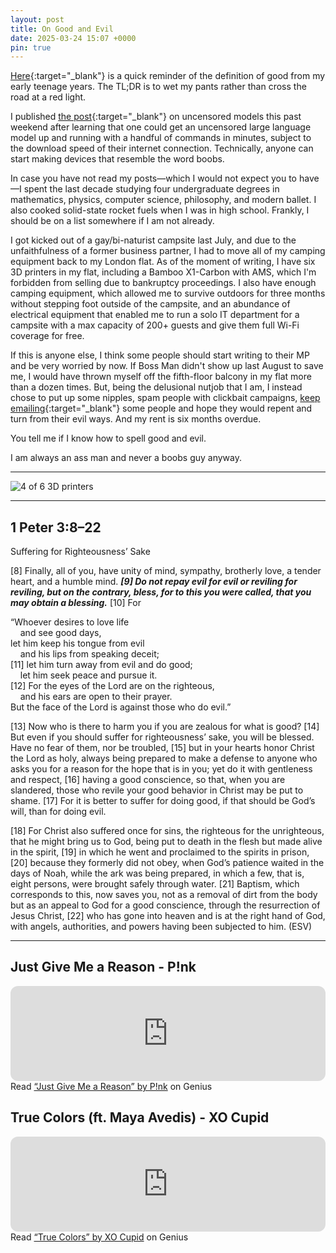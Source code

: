 ```yaml
---
layout: post
title: On Good and Evil
date: 2025-03-24 15:07 +0000
pin: true
---
```


[Here](../on-background-music/#definition-of-good){:target="_blank"} is a quick reminder of the definition of good from my early teenage years. The TL;DR is to wet my pants rather than cross the road at a red light.

I published [the post](https://uncensoredmodels.com){:target="_blank"} on uncensored models this past weekend after learning that one could get an uncensored large language model up and running with a handful of commands in minutes, subject to the download speed of their internet connection. Technically, anyone can start making devices that resemble the word boobs.

In case you have not read my posts—which I would not expect you to have—I spent the last decade studying four undergraduate degrees in mathematics, physics, computer science, philosophy, and modern ballet. I also cooked solid-state rocket fuels when I was in high school. Frankly, I should be on a list somewhere if I am not already.

I got kicked out of a gay/bi-naturist campsite last July, and due to the unfaithfulness of a former business partner, I had to move all of my camping equipment back to my London flat. As of the moment of writing, I have six 3D printers in my flat, including a Bamboo X1-Carbon with AMS, which I'm forbidden from selling due to bankruptcy proceedings. I also have enough camping equipment, which allowed me to survive outdoors for three months without stepping foot outside of the campsite, and an abundance of electrical equipment that enabled me to run a solo IT department for a campsite with a max capacity of 200+ guests and give them full Wi-Fi coverage for free.

If this is anyone else, I think some people should start writing to their MP and be very worried by now. If Boss Man didn't show up last August to save me, I would have thrown myself off the fifth-floor balcony in my flat more than a dozen times. But, being the delusional nutjob that I am, I instead chose to put up some nipples, spam people with clickbait campaigns, [keep emailing](../on-forgiveness/){:target="_blank"} some people and hope they would repent and turn from their evil ways. And my rent is six months overdue.

You tell me if I know how to spell good and evil.

I am always an ass man and never a boobs guy anyway.

---

![4 of 6 3D printers](/1qfxtsMv5P4QuGayyF.jpg)

---

## 1 Peter 3:8–22

Suffering for Righteousness’ Sake

[8] Finally, all of you, have unity of mind, sympathy, brotherly love, a tender heart, and a humble mind. ***[9] Do not repay evil for evil or reviling for reviling, but on the contrary, bless, for to this you were called, that you may obtain a blessing.*** [10] For

 “Whoever desires to love life  
  &nbsp;&nbsp;&nbsp;&nbsp;and see good days,  
 let him keep his tongue from evil  
  &nbsp;&nbsp;&nbsp;&nbsp;and his lips from speaking deceit;  
 [11] let him turn away from evil and do good;  
  &nbsp;&nbsp;&nbsp;&nbsp;let him seek peace and pursue it.  
 [12] For the eyes of the Lord are on the righteous,  
  &nbsp;&nbsp;&nbsp;&nbsp;and his ears are open to their prayer.  
 But the face of the Lord is against those who do evil.”  

 [13] Now who is there to harm you if you are zealous for what is good? [14] But even if you should suffer for righteousness’ sake, you will be blessed. Have no fear of them, nor be troubled, [15] but in your hearts honor Christ the Lord as holy, always being prepared to make a defense to anyone who asks you for a reason for the hope that is in you; yet do it with gentleness and respect, [16] having a good conscience, so that, when you are slandered, those who revile your good behavior in Christ may be put to shame. [17] For it is better to suffer for doing good, if that should be God’s will, than for doing evil.

[18] For Christ also suffered once for sins, the righteous for the unrighteous, that he might bring us to God, being put to death in the flesh but made alive in the spirit, [19] in which he went and proclaimed to the spirits in prison, [20] because they formerly did not obey, when God’s patience waited in the days of Noah, while the ark was being prepared, in which a few, that is, eight persons, were brought safely through water. [21] Baptism, which corresponds to this, now saves you, not as a removal of dirt from the body but as an appeal to God for a good conscience, through the resurrection of Jesus Christ, [22] who has gone into heaven and is at the right hand of God, with angels, authorities, and powers having been subjected to him. (ESV)

---

## Just Give Me a Reason - P!nk

<iframe style="border-radius:12px" src="https://open.spotify.com/embed/track/1mKXFLRA179hdOWQBwUk9e?utm_source=generator&theme=0" width="100%" height="152" frameBorder="0" allowfullscreen="" allow="autoplay; clipboard-write; encrypted-media; fullscreen; picture-in-picture" loading="lazy"></iframe>

<div id='rg_embed_link_108589' class='rg_embed_link' data-song-id='108589'>Read <a href='https://genius.com/P-nk-just-give-me-a-reason-lyrics'>“Just Give Me a Reason” by P!nk</a> on Genius</div> <script crossorigin src='https://genius.com/songs/108589/embed.js'></script>

## True Colors (ft. Maya Avedis) - XO Cupid

<iframe style="border-radius:12px" src="https://open.spotify.com/embed/track/4AMY0oGSt7vZwgxDnHCJBr?utm_source=generator&theme=0" width="100%" height="152" frameBorder="0" allowfullscreen="" allow="autoplay; clipboard-write; encrypted-media; fullscreen; picture-in-picture" loading="lazy"></iframe>

<div id='rg_embed_link_3988413' class='rg_embed_link' data-song-id='3988413'>Read <a href='https://genius.com/Xo-cupid-true-colors-lyrics'>“True Colors” by XO Cupid</a> on Genius</div> <script crossorigin src='https://genius.com/songs/3988413/embed.js'></script>
